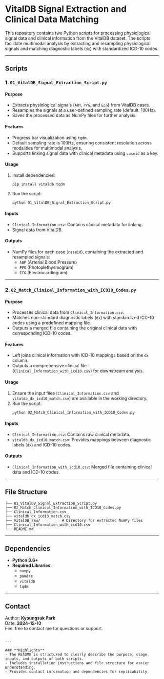 # VitalDB Signal Extraction and Clinical Data Matching

This repository contains two Python scripts for processing physiological signal data and clinical information from the VitalDB dataset. The scripts facilitate multimodal analysis by extracting and resampling physiological signals and matching diagnostic labels (`dx`) with standardized ICD-10 codes.

---

## **Scripts**

### 1. **`01_VitalDB_Signal_Extraction_Script.py`**
#### **Purpose**
- Extracts physiological signals (`ART`, `PPG`, and `ECG`) from VitalDB cases.
- Resamples the signals at a user-defined sampling rate (default: 100Hz).
- Saves the processed data as NumPy files for further analysis.

#### **Features**
- Progress bar visualization using `tqdm`.
- Default sampling rate is 100Hz, ensuring consistent resolution across modalities for multimodal analysis.
- Supports linking signal data with clinical metadata using `caseid` as a key.

#### **Usage**
1. Install dependencies:
   ```bash
   pip install vitaldb tqdm
   ```
2. Run the script:
   ```bash
   python 01_VitalDB_Signal_Extraction_Script.py
   ```

#### **Inputs**
- `Clinical_Information.csv`: Contains clinical metadata for linking.
- Signal data from VitalDB.

#### **Outputs**
- NumPy files for each case (`caseid`), containing the extracted and resampled signals:
  - `ABP` (Arterial Blood Pressure)
  - `PPG` (Photoplethysmogram)
  - `ECG` (Electrocardiogram)

---

### 2. **`02_Match_Clinical_Information_with_ICD10_Codes.py`**
#### **Purpose**
- Processes clinical data from `Clinical_Information.csv`.
- Matches non-standard diagnostic labels (`dx`) with standardized ICD-10 codes using a predefined mapping file.
- Outputs a merged file containing the original clinical data with corresponding ICD-10 codes.

#### **Features**
- Left joins clinical information with ICD-10 mappings based on the `dx` column.
- Outputs a comprehensive clinical file (`Clinical_Information_with_icd10.csv`) for downstream analysis.

#### **Usage**
1. Ensure the input files (`Clinical_Information.csv` and `vitaldb_dx_icd10_match.csv`) are available in the working directory.
2. Run the script:
   ```bash
   python 02_Match_Clinical_Information_with_ICD10_Codes.py
   ```

#### **Inputs**
- `Clinical_Information.csv`: Contains raw clinical metadata.
- `vitaldb_dx_icd10_match.csv`: Provides mappings between diagnostic labels (`dx`) and ICD-10 codes.

#### **Outputs**
- `Clinical_Information_with_icd10.csv`: Merged file containing clinical data and ICD-10 codes.

---

## **File Structure**
```
├── 01_VitalDB_Signal_Extraction_Script.py
├── 02_Match_Clinical_Information_with_ICD10_Codes.py
├── Clinical_Information.csv
├── vitaldb_dx_icd10_match.csv
├── VitalDB_raw/          # Directory for extracted NumPy files
├── Clinical_Information_with_icd10.csv
└── README.md
```

---

## **Dependencies**
- **Python 3.6+**
- **Required Libraries**:
  - `numpy`
  - `pandas`
  - `vitaldb`
  - `tqdm`

---

## **Contact**
Author: **Kyoungsuk Park**  
Date: **2024-12-10**  
Feel free to contact me for questions or support.
```

---

### **Highlights**
- The README is structured to clearly describe the purpose, usage, inputs, and outputs of both scripts.
- Includes installation instructions and file structure for easier understanding.
- Provides contact information and dependencies for replicability.
